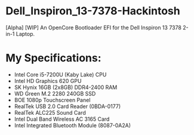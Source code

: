 # Dell_Inspiron_13-7378-Hackintosh
[Alpha] [WIP] An OpenCore Bootloader EFI for the Dell Inspiron 13 7378 2-in-1 Laptop.

# My Specifications:
- Intel Core i5-7200U (Kaby Lake) CPU
- Intel HD Graphics 620 GPU
- SK Hynix 16GB (2x8GB) DDR4-2400 RAM
- WD Green M.2 2280 240GB SSD
- BOE 1080p Touchscreen Panel
- RealTek USB 2.0 Card Reader (0BDA-0177)
- RealTek ALC225 Sound Card
- Intel Dual Band Wireless AC 3165 Card
- Intel Integrated Bluetooth Module (8087-0A2A)
